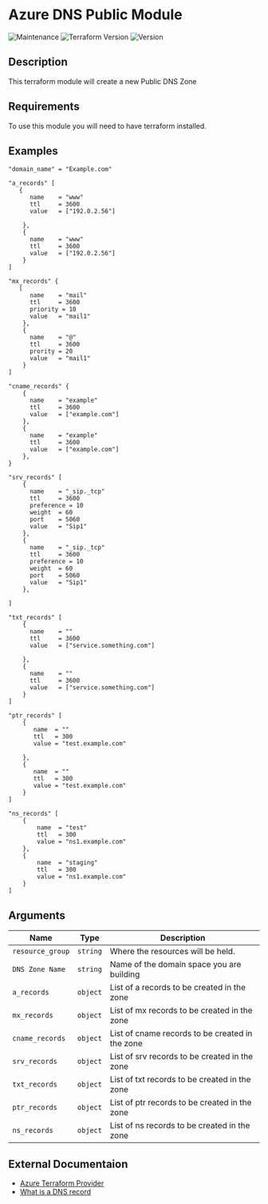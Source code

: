 # Azure DNS Public Module
![Maintenance](https://img.shields.io/badge/Maintained%3F-yes-green.svg)
![Terraform Version](https://img.shields.io/badge/Terraform%20Version-latest-blue)
![Version](https://img.shields.io/badge/Version-0.0.1-green)

##  Description
This terraform module will create a new Public DNS Zone

## Requirements

To use this module you will need to have terraform installed.
## Examples
```
"domain_name" = "Example.com"

"a_records" [
   {
      name    = "www"
      ttl     = 3600
      value   = ["192.0.2.56"]
      
    },
    {
      name    = "www"
      ttl     = 3600
      value   = ["192.0.2.56"]
    } 
]

"mx_records" {
   [
      name    = "mail"
      ttl     = 3600
      priority = 10
      value   = "mail1"
    },
    {
      name    = "@"
      ttl     = 3600
      prority = 20
      value   = "mail1"
    }
]

"cname_records" {
    {
      name    = "example"
      ttl     = 3600
      value   = ["example.com"]
    },
    {
      name    = "example"
      ttl     = 3600
      value   = ["example.com"]
    },
}

"srv_records" [
    {
      name    = "_sip._tcp"
      ttl     = 3600
      preference = 10
      weight  = 60
      port    = 5060
      value   = "Sip1"
    },
    {
      name    = "_sip._tcp"
      ttl     = 3600
      preference = 10
      weight  = 60
      port    = 5060
      value   = "Sip1"
    },

]

"txt_records" [
    {
      name    = ""
      ttl     = 3600
      value   = ["service.something.com"]
      
    },
    {
      name    = ""
      ttl     = 3600
      value   = ["service.something.com"] 
    }
]

"ptr_records" [
    {
       name  = ""
       ttl   = 300
       value = "test.example.com"
        
    },
    {
       name  = ""
       ttl   = 300
       value = "test.example.com"
    }
]

"ns_records" [
    {
        name  = "test"
        ttl   = 300
        value = "ns1.example.com"
    },
    {
        name  = "staging"
        ttl   = 300
        value = "ns1.example.com"
    }
]

```
## Arguments
| Name | Type | Description |
| --- | --- | --- |
|  `resource_group`       | `string` | Where the resources will be held. |
|  `DNS Zone Name`          | `string` | Name of the domain space you are building |
|  `a_records`       | `object` | List of a records to be created in the zone |
|  `mx_records`       | `object` | List of mx records to be created in the zone |
|  `cname_records`       | `object` | List of cname records to be created in the zone |
|  `srv_records`       | `object` | List of srv records to be created in the zone |
|  `txt_records`       | `object` | List of txt records to be created in the zone |
|  `ptr_records`       | `object` | List of ptr records to be created in the zone |
|  `ns_records`       | `object` | List of ns records to be created in the zone |

## External Documentaion
- [Azure Terraform Provider](https://registry.terraform.io/providers/hashicorp/azurerm/latest/docs)
- [What is a DNS record](https://www.cloudflare.com/learning/dns/dns-records/)

